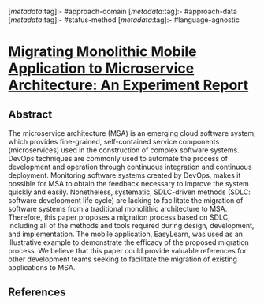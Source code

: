 <!-- deno-fmt-ignore-start -->

[_metadata_:tag]:- #approach-domain
[_metadata_:tag]:- #approach-data
[_metadata_:tag]:- #status-method
[_metadata_:tag]:- #language-agnostic

<!-- deno-fmt-ignore-end -->

# [Migrating Monolithic Mobile Application to Microservice Architecture: An Experiment Report](https://doi.org/10.1109/AIMS.2017.23)

## Abstract

The microservice architecture (MSA) is an emerging cloud software system, which
provides fine-grained, self-contained service components (microservices) used in
the construction of complex software systems. DevOps techniques are commonly
used to automate the process of development and operation through continuous
integration and continuous deployment. Monitoring software systems created by
DevOps, makes it possible for MSA to obtain the feedback necessary to improve
the system quickly and easily. Nonetheless, systematic, SDLC-driven methods
(SDLC: software development life cycle) are lacking to facilitate the migration
of software systems from a traditional monolithic architecture to MSA.
Therefore, this paper proposes a migration process based on SDLC, including all
of the methods and tools required during design, development, and
implementation. The mobile application, EasyLearn, was used as an illustrative
example to demonstrate the efficacy of the proposed migration process. We
believe that this paper could provide valuable references for other development
teams seeking to facilitate the migration of existing applications to MSA.

## References
